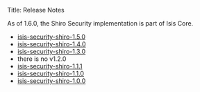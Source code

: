 Title: Release Notes

As of 1.6.0, the Shiro Security implementation is part of Isis Core.

* [isis-security-shiro-1.5.0](isis-security-shiro-1.5.0.html)
* [isis-security-shiro-1.4.0](isis-security-shiro-1.4.0.html)
* [isis-security-shiro-1.3.0](isis-security-shiro-1.3.0.html)
* there is no v1.2.0
* [isis-security-shiro-1.1.1](isis-security-shiro-1.1.1.html)
* [isis-security-shiro-1.1.0](isis-security-shiro-1.1.0.html)
* [isis-security-shiro-1.0.0](isis-security-shiro-1.0.0.html)
